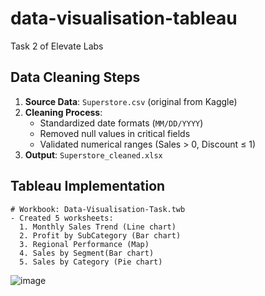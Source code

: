 # data-visualisation-tableau
Task 2 of Elevate Labs

## Data Cleaning Steps
1. **Source Data**: `Superstore.csv` (original from Kaggle)
2. **Cleaning Process**:
   - Standardized date formats (`MM/DD/YYYY`)
   - Removed null values in critical fields
   - Validated numerical ranges (Sales > 0, Discount ≤ 1)
3. **Output**: `Superstore_cleaned.xlsx`


## Tableau Implementation
```tableau
# Workbook: Data-Visualisation-Task.twb
- Created 5 worksheets:
  1. Monthly Sales Trend (Line chart)
  2. Profit by SubCategory (Bar chart)
  3. Regional Performance (Map)
  4. Sales by Segment(Bar chart)
  5. Sales by Category (Pie chart)
```
![image](https://github.com/user-attachments/assets/0865b8e3-f232-405e-aeb8-520f52c1d07a)

